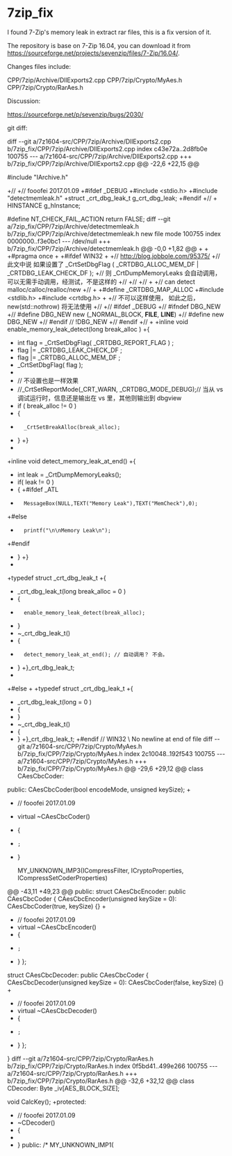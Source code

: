 # 7zip_fix


I found 7-Zip's memory leak in extract rar files, this is a fix version of it.

The repository is base on 7-Zip 16.04, you can download it from https://sourceforge.net/projects/sevenzip/files/7-Zip/16.04/.

Changes files include:

CPP/7zip/Archive/DllExports2.cpp
CPP/7zip/Crypto/MyAes.h 
CPP/7zip/Crypto/RarAes.h 

Discussion:

https://sourceforge.net/p/sevenzip/bugs/2030/

git diff:

diff --git a/7z1604-src/CPP/7zip/Archive/DllExports2.cpp b/7zip_fix/CPP/7zip/Archive/DllExports2.cpp
index c43e72a..2d8fb0e 100755
--- a/7z1604-src/CPP/7zip/Archive/DllExports2.cpp
+++ b/7zip_fix/CPP/7zip/Archive/DllExports2.cpp
@@ -22,6 +22,15 @@
 
 #include "IArchive.h"
 
+//
+// fooofei 2017.01.09
+#ifdef _DEBUG
+#include <stdio.h>
+#include "detectmemleak.h"
+struct _crt_dbg_leak_t g_crt_dbg_leak;
+#endif
+//
+
 HINSTANCE g_hInstance;
 
 #define NT_CHECK_FAIL_ACTION return FALSE;
diff --git a/7zip_fix/CPP/7zip/Archive/detectmemleak.h b/7zip_fix/CPP/7zip/Archive/detectmemleak.h
new file mode 100755
index 0000000..f3e0bc1
--- /dev/null
+++ b/7zip_fix/CPP/7zip/Archive/detectmemleak.h
@@ -0,0 +1,82 @@
+
+
+#pragma once 
+
+#ifdef WIN32
+
+// http://blog.jobbole.com/95375/
+// 此文中说 如果设置了 _CrtSetDbgFlag ( _CRTDBG_ALLOC_MEM_DF | _CRTDBG_LEAK_CHECK_DF ); 
+// 则 _CrtDumpMemoryLeaks 会自动调用，可以无需手动调用，经测试，不是这样的
+//
+//
+//
+
+// can detect malloc/calloc/realloc/new
+//
+
+#define _CRTDBG_MAP_ALLOC
+#include <stdlib.h>
+#include <crtdbg.h>
+
+// 不可以这样使用， 如此之后，new(std::nothrow) 将无法使用 
+//
+// #ifdef _DEBUG
+// #ifndef DBG_NEW
+// #define DBG_NEW new (_NORMAL_BLOCK, __FILE__, __LINE__)
+// #define new DBG_NEW
+// #endif // !DBG_NEW
+// #endif
+//
+
+inline void enable_memory_leak_detect(long break_alloc )
+{
+	int flag = _CrtSetDbgFlag( _CRTDBG_REPORT_FLAG ) ;
+	flag |= _CRTDBG_LEAK_CHECK_DF ;
+	flag |= _CRTDBG_ALLOC_MEM_DF ;
+	_CrtSetDbgFlag( flag );
+
+	// 不设置也是一样效果 
+	//_CrtSetReportMode(_CRT_WARN, _CRTDBG_MODE_DEBUG);// 当从 vs 调试运行时，信息还是输出在 vs 里，其他则输出到 dbgview
+	if ( break_alloc != 0 )
+	{
+		_CrtSetBreakAlloc(break_alloc); 
+	}
+}
+
+inline void detect_memory_leak_at_end()
+{
+	int leak = _CrtDumpMemoryLeaks();
+	if( leak != 0 )
+	{
+#ifdef _ATL
+		MessageBox(NULL,TEXT("Memory Leak"),TEXT("MemCheck"),0);
+#else 
+		printf("\n\nMemory Leak\n");
+#endif
+	}
+}
+
+typedef struct _crt_dbg_leak_t
+{
+	_crt_dbg_leak_t(long break_alloc = 0 )
+	{
+		enable_memory_leak_detect(break_alloc);
+	}
+	~_crt_dbg_leak_t()
+	{
+		detect_memory_leak_at_end(); // 自动调用？ 不会。
+	}
+}_crt_dbg_leak_t;
+
+#else
+
+typedef struct _crt_dbg_leak_t
+{
+	_crt_dbg_leak_t(long  = 0 )
+    {
+    }
+    ~_crt_dbg_leak_t()
+    {
+    }
+}_crt_dbg_leak_t;
+#endif // WIN32
\ No newline at end of file
diff --git a/7z1604-src/CPP/7zip/Crypto/MyAes.h b/7zip_fix/CPP/7zip/Crypto/MyAes.h
index 2c10048..192f543 100755
--- a/7z1604-src/CPP/7zip/Crypto/MyAes.h
+++ b/7zip_fix/CPP/7zip/Crypto/MyAes.h
@@ -29,6 +29,12 @@ class CAesCbcCoder:
 
 public:
   CAesCbcCoder(bool encodeMode, unsigned keySize);
+
+  // fooofei 2017.01.09
+  virtual ~CAesCbcCoder()
+  {
+	  ;
+  }
   
   MY_UNKNOWN_IMP3(ICompressFilter, ICryptoProperties, ICompressSetCoderProperties)
   
@@ -43,11 +49,23 @@ public:
 struct CAesCbcEncoder: public CAesCbcCoder
 {
   CAesCbcEncoder(unsigned keySize = 0): CAesCbcCoder(true, keySize) {}
+
+  // fooofei 2017.01.09
+  virtual ~CAesCbcEncoder()
+  {
+	  ;
+  }
 };
 
 struct CAesCbcDecoder: public CAesCbcCoder
 {
   CAesCbcDecoder(unsigned keySize = 0): CAesCbcCoder(false, keySize) {}
+
+  // fooofei 2017.01.09
+  virtual ~CAesCbcDecoder() 
+  {
+	  ;
+  }
 };
 
 }
diff --git a/7z1604-src/CPP/7zip/Crypto/RarAes.h b/7zip_fix/CPP/7zip/Crypto/RarAes.h
index 0f5bd41..499e266 100755
--- a/7z1604-src/CPP/7zip/Crypto/RarAes.h
+++ b/7zip_fix/CPP/7zip/Crypto/RarAes.h
@@ -32,6 +32,12 @@ class CDecoder:
   Byte _iv[AES_BLOCK_SIZE];
 
   void CalcKey();
+protected:
+	// fooofei 2017.01.09
+	~CDecoder()
+  {
+
+  }
 public:
   /*
   MY_UNKNOWN_IMP1(
